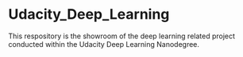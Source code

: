 # Udacity_Deep_Learning
This respository is the showroom of the deep learning related project conducted within the Udacity Deep Learning Nanodegree.
